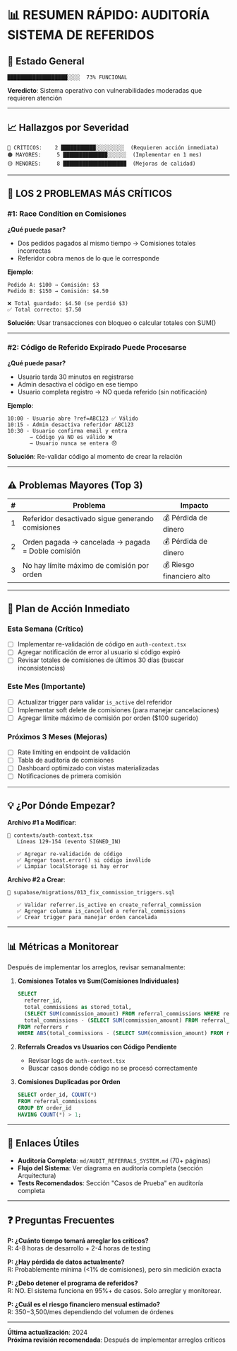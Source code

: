 # 📊 RESUMEN RÁPIDO: AUDITORÍA SISTEMA DE REFERIDOS

## 🚦 Estado General

```
███████████████████░░░░  73% FUNCIONAL
```

**Veredicto**: Sistema operativo con vulnerabilidades moderadas que requieren atención

---

## 📈 Hallazgos por Severidad

```
🔴 CRÍTICOS:    2 ███████████░░░░░░░░░  (Requieren acción inmediata)
🟠 MAYORES:     5 ██████████████░░░░░░  (Implementar en 1 mes)
🟡 MENORES:     8 ████████████████████  (Mejoras de calidad)
```

---

## 🔴 LOS 2 PROBLEMAS MÁS CRÍTICOS

### #1: Race Condition en Comisiones

**¿Qué puede pasar?**

- Dos pedidos pagados al mismo tiempo → Comisiones totales incorrectas
- Referidor cobra menos de lo que le corresponde

**Ejemplo**:

```
Pedido A: $100 → Comisión: $3
Pedido B: $150 → Comisión: $4.50

❌ Total guardado: $4.50 (se perdió $3)
✅ Total correcto: $7.50
```

**Solución**: Usar transacciones con bloqueo o calcular totales con SUM()

---

### #2: Código de Referido Expirado Puede Procesarse

**¿Qué puede pasar?**

- Usuario tarda 30 minutos en registrarse
- Admin desactiva el código en ese tiempo
- Usuario completa registro → NO queda referido (sin notificación)

**Ejemplo**:

```
10:00 - Usuario abre ?ref=ABC123 ✅ Válido
10:15 - Admin desactiva referidor ABC123
10:30 - Usuario confirma email y entra
       → Código ya NO es válido ❌
       → Usuario nunca se entera 😞
```

**Solución**: Re-validar código al momento de crear la relación

---

## ⚠️ Problemas Mayores (Top 3)

| #   | Problema                                           | Impacto                   |
| --- | -------------------------------------------------- | ------------------------- |
| 1   | Referidor desactivado sigue generando comisiones   | 💰 Pérdida de dinero      |
| 2   | Orden pagada → cancelada → pagada = Doble comisión | 💰 Pérdida de dinero      |
| 3   | No hay límite máximo de comisión por orden         | 💰 Riesgo financiero alto |

---

## 🎯 Plan de Acción Inmediato

### Esta Semana (Crítico)

- [ ] Implementar re-validación de código en `auth-context.tsx`
- [ ] Agregar notificación de error al usuario si código expiró
- [ ] Revisar totales de comisiones de últimos 30 días (buscar inconsistencias)

### Este Mes (Importante)

- [ ] Actualizar trigger para validar `is_active` del referidor
- [ ] Implementar soft delete de comisiones (para manejar cancelaciones)
- [ ] Agregar límite máximo de comisión por orden ($100 sugerido)

### Próximos 3 Meses (Mejoras)

- [ ] Rate limiting en endpoint de validación
- [ ] Tabla de auditoría de comisiones
- [ ] Dashboard optimizado con vistas materializadas
- [ ] Notificaciones de primera comisión

---

## 💡 ¿Por Dónde Empezar?

**Archivo #1 a Modificar**:

```
📄 contexts/auth-context.tsx
   Líneas 129-154 (evento SIGNED_IN)

   ✅ Agregar re-validación de código
   ✅ Agregar toast.error() si código inválido
   ✅ Limpiar localStorage si hay error
```

**Archivo #2 a Crear**:

```
📄 supabase/migrations/013_fix_commission_triggers.sql

   ✅ Validar referrer.is_active en create_referral_commission
   ✅ Agregar columna is_cancelled a referral_commissions
   ✅ Crear trigger para manejar orden cancelada
```

---

## 📊 Métricas a Monitorear

Después de implementar los arreglos, revisar semanalmente:

1. **Comisiones Totales vs Sum(Comisiones Individuales)**

   ```sql
   SELECT
     referrer_id,
     total_commissions as stored_total,
     (SELECT SUM(commission_amount) FROM referral_commissions WHERE referrer_id = r.id) as calculated_total,
     total_commissions - (SELECT SUM(commission_amount) FROM referral_commissions WHERE referrer_id = r.id) as diff
   FROM referrers r
   WHERE ABS(total_commissions - (SELECT SUM(commission_amount) FROM referral_commissions WHERE referrer_id = r.id)) > 0.01;
   ```

2. **Referrals Creados vs Usuarios con Código Pendiente**

   - Revisar logs de `auth-context.tsx`
   - Buscar casos donde código no se procesó correctamente

3. **Comisiones Duplicadas por Orden**
   ```sql
   SELECT order_id, COUNT(*)
   FROM referral_commissions
   GROUP BY order_id
   HAVING COUNT(*) > 1;
   ```

---

## 🔗 Enlaces Útiles

- **Auditoría Completa**: `md/AUDIT_REFERRALS_SYSTEM.md` (70+ páginas)
- **Flujo del Sistema**: Ver diagrama en auditoría completa (sección Arquitectura)
- **Tests Recomendados**: Sección "Casos de Prueba" en auditoría completa

---

## ❓ Preguntas Frecuentes

**P: ¿Cuánto tiempo tomará arreglar los críticos?**  
R: 4-8 horas de desarrollo + 2-4 horas de testing

**P: ¿Hay pérdida de datos actualmente?**  
R: Probablemente mínima (<1% de comisiones), pero sin medición exacta

**P: ¿Debo detener el programa de referidos?**  
R: NO. El sistema funciona en 95%+ de casos. Solo arreglar y monitorear.

**P: ¿Cuál es el riesgo financiero mensual estimado?**  
R: $350-$3,500/mes dependiendo del volumen de órdenes

---

**Última actualización**: 2024  
**Próxima revisión recomendada**: Después de implementar arreglos críticos
